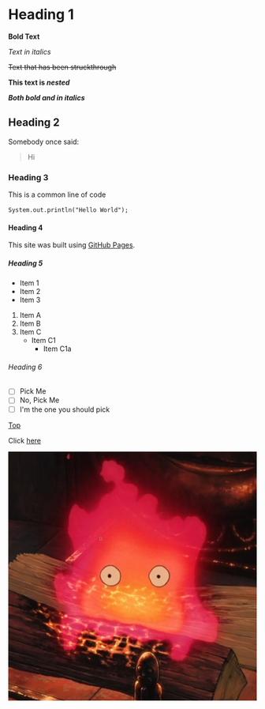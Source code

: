 # Heading 1

**Bold Text**

*Text in italics*

~~Text that has been struckthrough~~

**This text is _nested_**

***Both bold and in italics***

## Heading 2

Somebody once said:
> Hi

### Heading 3

This is a common line of code
```
System.out.println("Hello World");
```

#### Heading 4

This site was built using [GitHub Pages](https://pages.github.com/).

##### Heading 5

- Item 1
- Item 2
- Item 3

1. Item A
2. Item B
3. Item C
   - Item C1
     - Item C1a

###### Heading 6

- [ ] Pick Me
- [ ] No, Pick Me
- [ ] I'm the one you should pick

[Top](#heading-1)

Click [here](here.md)

![Image of the best sentient fire](images/Calcifer.jpg)
